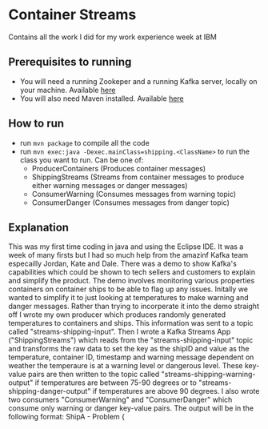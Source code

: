 # Container Streams

Contains all the work I did for my work experience week at IBM

## Prerequisites to running

- You will need a running Zookeper and a running Kafka server, locally on your machine. Available [here](https://kafka.apache.org/downloads)
- You will also need Maven installed. Available [here](https://maven.apache.org/download.cgi)

## How to run

- run `mvn package` to compile all the code
- run `mvn exec:java -Dexec.mainClass=shipping.<ClassName>` to run the class you want to run. Can be one of:
  - ProducerContainers (Produces container messages)
  - ShippingStreams (Streams from container messages to produce either warning messages or danger messages)
  - ConsumerWarning (Consumes messages from warning topic)
  - ConsumerDanger (Consumes messages from danger topic)
  
## Explanation
This was my first time coding in java and using the Eclipse IDE. It was a week of many firsts but I had so much help from the amazinf Kafka team especailly Jordan, Kate and Dale.
There was a demo to show Kafka's capabilities which could be shown to tech sellers and customers to explain and simplify the product. The demo involves monitoring various properties containers on container ships to be able to flag up any issues. Initally we wanted to simplify it to just looking at temperatures to make warning and danger messages.
Rather than trying to incorperate it into the demo straight off I wrote my own producer which produces randomly generated temperatures to containers and ships. This information was sent to a topic called "streams-shipping-input". 
Then I wrote a Kafka Streams App ("ShippingStreams") which reads from the "streams-shipping-input" topic and transforms the raw data to set the key as the shipID and value as the temperature, container ID, timestamp and warning message dependent on weather the temperaure is at a warning level or dangerous level. These key-value pairs are then written to the topic called "streams-shipping-warning-output" if temperatures are between 75-90 degrees or to "streams-shipping-danger-output" if temperatures are above 90 degrees. 
I also wrote two consumers "ConsumerWarning" and "ConsumerDanger" which consume only warning or danger key-value pairs.
The output will be in the following format:
  ShipA - Problem {
    
